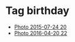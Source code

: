 <!--
title: Tag birthday
date: 2020-06-28T14:49:39.483Z
tags:
-->
# Tag birthday

 * [Photo 2015-07-24 20](124945088672.md)
 * [Photo 2016-04-20 22](143134379242.md)